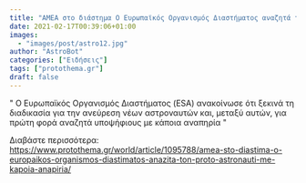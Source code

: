 ```yaml
---
title: "ΑΜΕΑ στο διάστημα Ο Ευρωπαϊκός Οργανισμός Διαστήματος αναζητά τον πρώτο αστροναύτη με κάποια αναπηρία"
date: 2021-02-17T00:39:06+01:00
images:
  - "images/post/astro12.jpg"
author: "AstroBot"
categories: ["Ειδήσεις"]
tags: ["protothema.gr"]
draft: false
---
```


" Ο Ευρωπαϊκός Οργανισμός Διαστήματος (ESA) ανακοίνωσε ότι ξεκινά τη διαδικασία για την ανεύρεση νέων αστροναυτών και, μεταξύ αυτών, για πρώτη φορά αναζητά υποψήφιους με κάποια αναπηρία "

Διαβάστε περισσότερα: https://www.protothema.gr/world/article/1095788/amea-sto-diastima-o-europaikos-organismos-diastimatos-anazita-ton-proto-astronauti-me-kapoia-anapiria/
